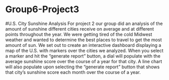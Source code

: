 # Group6-Project3
#U.S. City Sunshine Analysis
For project 2 our group did an analysis of the amount of sunshine different cities receive on average and at different points throughout the year. We were getting tired of the cold Midwest weather and wanted to determine the best places to travel to get the most amount of sun. We set out to create an interactive dashboard displaying a map of the U.S. with markers over the cities we analyzed. When you select a marker and hit the “generate report” button, a dial will populate with the average sunshine score over the course of a year for that city. A line chart will also populate upon selecting the “generate report” button that shows that city’s sunshine score each month over the course of a year. 
